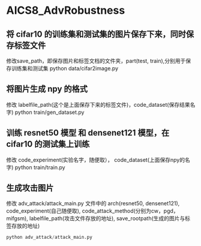 # AICS8_AdvRobustness


## 将 cifar10 的训练集和测试集的图片保存下来，同时保存标签文件
修改save_path，即保存图片和标签文档的文件夹，part(test, train),分别用于保存训练集和测试集
python data/cifar2image.py

## 将图片生成 npy 的格式
修改 labelfile_path(这个是上面保存下来的标签文件)，code_dataset(保存结果名字)
python train/gen_dataset.py

## 训练 resnet50 模型 和 densenet121 模型，在 cifar10 的测试集上训练
修改 code_experiment(实验名字，随便取）， code_dataset(上面保存npy的名字)
python train/train.py

## 生成攻击图片
修改 adv_attack/attack_main.py 文件中的 arch(resnet50, densenet121), code_experiment(自己随便取), code_attack_method(分别为cw，pgd，mifgsm), labelfile_path(攻击文件存放的地址), save_rootpath(生成的图片与标签存放的地址)

```s
python adv_attack/attack_main.py
```

